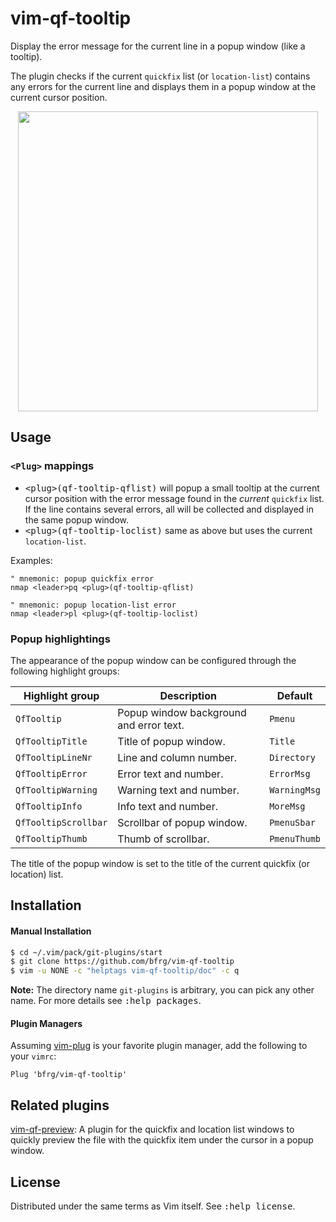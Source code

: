 # vim-qf-tooltip

Display the error message for the current line in a popup window (like a
tooltip).

The plugin checks if the current `quickfix` list (or `location-list`) contains
any errors for the current line and displays them in a popup window at the
current cursor position.

<dl>
  <p align="center">
  <img src="https://user-images.githubusercontent.com/6266600/75208558-58775c00-577c-11ea-9ffc-9d8e587b39b0.png" width="480"/>
  </p>
</dl>


## Usage

### `<Plug>` mappings

* <kbd>\<plug>(qf-tooltip-qflist)</kbd> will popup a small tooltip at the
  current cursor position with the error message found in the _current_
  `quickfix` list. If the line contains several errors, all will be collected
  and displayed in the same popup window.
* <kbd>\<plug>(qf-tooltip-loclist)</kbd> same as above but uses the current
  `location-list`.

 Examples:
  ```vim
  " mnemonic: popup quickfix error
  nmap <leader>pq <plug>(qf-tooltip-qflist)

  " mnemonic: popup location-list error
  nmap <leader>pl <plug>(qf-tooltip-loclist)
  ```

### Popup highlightings

The appearance of the popup window can be configured through the following
highlight groups:

| Highlight group     | Description                             | Default     |
| ------------------- | --------------------------------------- | ----------- |
| `QfTooltip`         | Popup window background and error text. | `Pmenu`     |
| `QfTooltipTitle`    | Title of popup window.                  | `Title`     |
| `QfTooltipLineNr`   | Line and column number.                 | `Directory` |
| `QfTooltipError`    | Error text and number.                  | `ErrorMsg`  |
| `QfTooltipWarning`  | Warning text and number.                | `WarningMsg`|
| `QfTooltipInfo`     | Info text and number.                   | `MoreMsg`   |
| `QfTooltipScrollbar`| Scrollbar of popup window.              | `PmenuSbar` |
| `QfTooltipThumb`    | Thumb of scrollbar.                     | `PmenuThumb`|

The title of the popup window is set to the title of the current quickfix (or
location) list.


## Installation

#### Manual Installation

```bash
$ cd ~/.vim/pack/git-plugins/start
$ git clone https://github.com/bfrg/vim-qf-tooltip
$ vim -u NONE -c "helptags vim-qf-tooltip/doc" -c q
```
**Note:** The directory name `git-plugins` is arbitrary, you can pick any other
name. For more details see <kbd>:help packages</kbd>.

#### Plugin Managers

Assuming [vim-plug][plug] is your favorite plugin manager, add the following to
your `vimrc`:
```vim
Plug 'bfrg/vim-qf-tooltip'
```


## Related plugins

[vim-qf-preview][qf-preview]: A plugin for the quickfix and location list
windows to quickly preview the file with the quickfix item under the cursor in a
popup window.


## License

Distributed under the same terms as Vim itself. See <kbd>:help license</kbd>.

[plug]: https://github.com/junegunn/vim-plug
[qf-preview]: https://github.com/bfrg/vim-qf-preview
